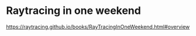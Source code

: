 # Raytracing in one weekend

https://raytracing.github.io/books/RayTracingInOneWeekend.html#overview